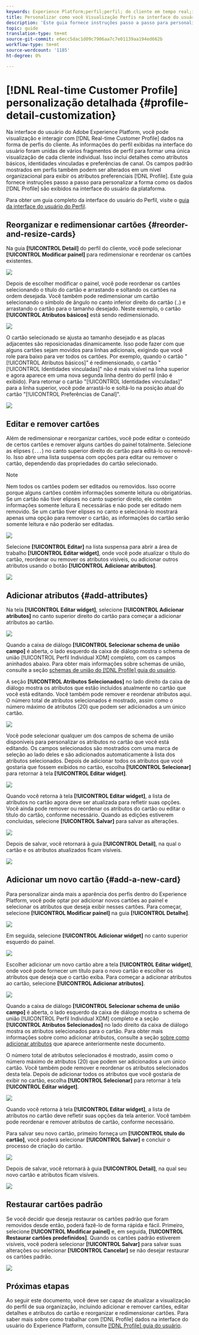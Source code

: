 ```yaml
---
keywords: Experience Platform;perfil;perfil; do cliente em tempo real;interface do usuário;personalização;detalhes do perfil;detalhes
title: Personalizar como você Visualização Perfis na interface do usuário
description: 'Este guia fornece instruções passo a passo para personalizar a forma como os dados do Perfil do cliente em tempo real são exibidos na interface do usuário do Adobe Experience Platform. '
topic: guide
translation-type: tm+mt
source-git-commit: e6ecc5dac1d09c7906aa7c7e01139aa194ed662b
workflow-type: tm+mt
source-wordcount: '1185'
ht-degree: 0%

---
```



# [!DNL Real-time Customer Profile] personalização detalhada  {#profile-detail-customization}

Na interface do usuário do Adobe Experience Platform, você pode visualização e interagir com [!DNL Real-time Customer Profile] dados na forma de perfis do cliente. As informações do perfil exibidas na interface do usuário foram unidas de vários fragmentos de perfil para formar uma única visualização de cada cliente individual. Isso inclui detalhes como atributos básicos, identidades vinculadas e preferências de canal. Os campos padrão mostrados em perfis também podem ser alterados em um nível organizacional para exibir os atributos preferenciais [!DNL Profile]. Este guia fornece instruções passo a passo para personalizar a forma como os dados [!DNL Profile] são exibidos na interface do usuário da plataforma.

Para obter um guia completo da interface do usuário do Perfil, visite o [guia da interface do usuário do Perfil](user-guide.md).

## Reorganizar e redimensionar cartões {#reorder-and-resize-cards}

Na guia **[!UICONTROL Detail]** do perfil do cliente, você pode selecionar **[!UICONTROL Modificar painel]** para redimensionar e reordenar os cartões existentes.

![](../images/profile-customization/profiles-modify-dashboard.png)

Depois de escolher modificar o painel, você pode reordenar os cartões selecionando o título do cartão e arrastando e soltando os cartões na ordem desejada. Você também pode redimensionar um cartão selecionando o símbolo de ângulo no canto inferior direito do cartão (`⌟`) e arrastando o cartão para o tamanho desejado. Neste exemplo, o cartão **[!UICONTROL Atributos básicos]** está sendo redimensionado.

![](../images/profile-customization/profiles-resize-cards.png)

O cartão selecionado se ajusta ao tamanho desejado e as placas adjacentes são reposicionadas dinamicamente. Isso pode fazer com que alguns cartões sejam movidos para linhas adicionais, exigindo que você role para baixo para ver todos os cartões. Por exemplo, quando o cartão &quot;[!UICONTROL Atributos básicos]&quot; é redimensionado, o cartão &quot;[!UICONTROL Identidades vinculadas]&quot; não é mais visível na linha superior e agora aparece em uma nova segunda linha dentro do perfil (não é exibido). Para retornar o cartão &quot;[!UICONTROL Identidades vinculadas]&quot; para a linha superior, você pode arrastá-lo e soltá-lo na posição atual do cartão &quot;[!UICONTROL Preferências de Canal]&quot;.

![](../images/profile-customization/profiles-card-resized.png)

## Editar e remover cartões

Além de redimensionar e reorganizar cartões, você pode editar o conteúdo de certos cartões e remover alguns cartões do painel totalmente. Selecione as elipses (`...`) no canto superior direito do cartão para editá-lo ou removê-lo. Isso abre uma lista suspensa com opções para editar ou remover o cartão, dependendo das propriedades do cartão selecionado.

>[!NOTE]
>
>Nem todos os cartões podem ser editados ou removidos. Isso ocorre porque alguns cartões contêm informações somente leitura ou obrigatórias. Se um cartão não tiver elipses no canto superior direito, ele contém informações somente leitura E necessárias e não pode ser editado nem removido. Se um cartão tiver elipses no canto e selecioná-lo mostrará apenas uma opção para remover o cartão, as informações do cartão serão somente leitura e não poderão ser editadas.

![](../images/profile-customization/profiles-edit-remove-resized.png)

Selecione **[!UICONTROL Editar]** na lista suspensa para abrir a área de trabalho **[!UICONTROL Editar widget]**, onde você pode atualizar o título do cartão, reordenar ou remover os atributos visíveis, ou adicionar outros atributos usando o botão **[!UICONTROL Adicionar atributos]**.

![](../images/profile-customization/profiles-edit-widget-basic-attributes.png)

## Adicionar atributos {#add-attributes}

Na tela **[!UICONTROL Editar widget]**, selecione **[!UICONTROL Adicionar atributos]** no canto superior direito do cartão para começar a adicionar atributos ao cartão.

![](../images/profile-customization/profiles-edit-widget-basic-add-attributes.png)

Quando a caixa de diálogo **[!UICONTROL Selecionar schema de união campo]** é aberta, o lado esquerdo da caixa de diálogo mostra o schema de união [!UICONTROL Perfil Individual XDM] completo, com os campos aninhados abaixo. Para obter mais informações sobre schemas de união, consulte a seção [schemas de união do [!DNL Profile] guia do usuário](user-guide.md#union-schema).

A seção **[!UICONTROL Atributos Selecionados]** no lado direito da caixa de diálogo mostra os atributos que estão incluídos atualmente no cartão que você está editando. Você também pode remover e reordenar atributos aqui. O número total de atributos selecionados é mostrado, assim como o número máximo de atributos (20) que podem ser adicionados a um único cartão.

![](../images/profile-customization/profiles-select-field-before.png)

Você pode selecionar qualquer um dos campos de schema de união disponíveis para personalizar os atributos no cartão que você está editando. Os campos selecionados são mostrados com uma marca de seleção ao lado deles e são adicionados automaticamente à lista dos atributos selecionados. Depois de adicionar todos os atributos que você gostaria que fossem exibidos no cartão, escolha **[!UICONTROL Selecionar]** para retornar à tela **[!UICONTROL Editar widget]**.

![](../images/profile-customization/profiles-select-field-after.png)

Quando você retorna à tela **[!UICONTROL Editar widget]**, a lista de atributos no cartão agora deve ser atualizada para refletir suas opções. Você ainda pode remover ou reordenar os atributos do cartão ou editar o título do cartão, conforme necessário. Quando as edições estiverem concluídas, selecione **[!UICONTROL Salvar]** para salvar as alterações.

![](../images/profile-customization/profiles-edit-widget-new-attributes.png)

Depois de salvar, você retornará à guia **[!UICONTROL Detail]**, na qual o cartão e os atributos atualizados ficam visíveis.

![](../images/profile-customization/profiles-resized-card-new-attributes.png)

## Adicionar um novo cartão {#add-a-new-card}

Para personalizar ainda mais a aparência dos perfis dentro do Experience Platform, você pode optar por adicionar novos cartões ao painel e selecionar os atributos que deseja exibir nesses cartões. Para começar, selecione **[!UICONTROL Modificar painel]** na guia **[!UICONTROL Detalhe]**.

![](../images/profile-customization/profiles-modify-dashboard.png)

Em seguida, selecione **[!UICONTROL Adicionar widget]** no canto superior esquerdo do painel.

![](../images/profile-customization/profiles-add-widget.png)

Escolher adicionar um novo cartão abre a tela **[!UICONTROL Editar widget]**, onde você pode fornecer um título para o novo cartão e escolher os atributos que deseja que o cartão exiba. Para começar a adicionar atributos ao cartão, selecione **[!UICONTROL Adicionar atributos]**.

![](../images/profile-customization/profiles-edit-new-widget.png)

Quando a caixa de diálogo **[!UICONTROL Selecionar schema de união campo]** é aberta, o lado esquerdo da caixa de diálogo mostra o schema de união [!UICONTROL Perfil Individual XDM] completo e a seção **[!UICONTROL Atributos Selecionados]** no lado direito da caixa de diálogo mostra os atributos selecionados para o cartão. Para obter mais informações sobre como adicionar atributos, consulte a seção [sobre como adicionar atributos](#add-attributes) que aparece anteriormente neste documento.

O número total de atributos selecionados é mostrado, assim como o número máximo de atributos (20) que podem ser adicionados a um único cartão. Você também pode remover e reordenar os atributos selecionados desta tela. Depois de adicionar todos os atributos que você gostaria de exibir no cartão, escolha **[!UICONTROL Selecionar]** para retornar à tela **[!UICONTROL Editar widget]**.

![](../images/profile-customization/profiles-add-fields-new-widget.png)

Quando você retorna à tela **[!UICONTROL Editar widget]**, a lista de atributos no cartão deve refletir suas opções da tela anterior. Você também pode reordenar e remover atributos de cartão, conforme necessário.

Para salvar seu novo cartão, primeiro forneça um **[!UICONTROL título do cartão]**, você poderá selecionar **[!UICONTROL Salvar]** e concluir o processo de criação do cartão.

![](../images/profile-customization/profiles-edit-new-widget-with-fields.png)

Depois de salvar, você retornará à guia **[!UICONTROL Detail]**, na qual seu novo cartão e atributos ficam visíveis.

![](../images/profile-customization/profiles-detail-new-widget.png)

## Restaurar cartões padrão

Se você decidir que deseja restaurar os cartões padrão que foram removidos desde então, poderá fazê-lo de forma rápida e fácil. Primeiro, selecione **[!UICONTROL Modificar painel]** e, em seguida, **[!UICONTROL Restaurar cartões predefinidos]**. Quando os cartões padrão estiverem visíveis, você poderá selecionar **[!UICONTROL Salvar]** para salvar suas alterações ou selecionar **[!UICONTROL Cancelar]** se não desejar restaurar os cartões padrão.

![](../images/profile-customization/profiles-restore-default.png)

## Próximas etapas

Ao seguir este documento, você deve ser capaz de atualizar a visualização do perfil de sua organização, incluindo adicionar e remover cartões, editar detalhes e atributos do cartão e reorganizar e redimensionar cartões. Para saber mais sobre como trabalhar com [!DNL Profile] dados na interface do usuário do Experience Platform, consulte [[!DNL Profile] guia do usuário](user-guide.md).